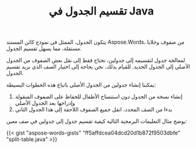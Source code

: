 ﻿---
title: تقسيم الجدول في Java
second_title: Aspose.Words ل Java
articleTitle: تقسيم الجدول
linktitle: تقسيم الجدول
description: "تقسيم الجدول في Java. كيفية تقسيم جدول واحد إلى جدولين منفصلين Java."
type: docs
weight: 100
url: /ar/java/split-table/
timestamp: 2024-01-27-14-07-04
---

يتكون الجدول، الممثل في نموذج كائن المستند Aspose.Words، من صفوف وخلايا مستقلة، مما يسهل تقسيم الجدول.

لمعالجة جدول لتقسيمه إلى جدولين، نحتاج فقط إلى نقل بعض الصفوف من الجدول الأصلي إلى الجدول الجديد. للقيام بذلك، نحن بحاجة إلى اختيار الصف الذي نريد تقسيم الجدول.

يمكننا إنشاء جدولين من الجدول الأصلي باتباع هذه الخطوات البسيطة:

1. إنشاء نسخة من الجدول دون استنساخ الأطفال للحفاظ على الصفوف المنقولة وإدراجها بعد الجدول الأصلي
2. بدءا من الصف المحدد، انقل جميع الصفوف اللاحقة إلى هذا الجدول الثاني

يوضح مثال التعليمات البرمجية التالية كيفية تقسيم جدول إلى جدولين في صف معين:

{{< gist "aspose-words-gists" "ff5affdcea04dcd20d1b872f9503dbfe" "split-table.java" >}}
